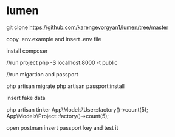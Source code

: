 # lumen
git clone https://github.com/karengevorgyan1/lumen/tree/master

copy .env.example and insert .env file

install composer

//run project
php -S localhost:8000 -t public

//run migartion and passport

php artisan migrate
php artisan passport:install


insert fake data

php artisan tinker
App\Models\User::factory()->count(5);
App\Models\Project::factory()->count(5);

open postman insert passport key and test it
